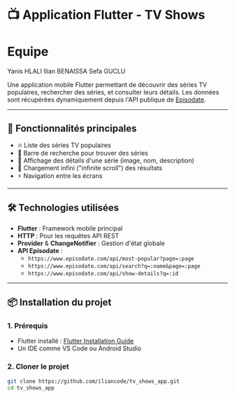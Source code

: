 # 📺 Application Flutter - TV Shows

# Equipe
Yanis HLALI
Ilian BENAISSA
Sefa GUCLU

Une application mobile Flutter permettant de découvrir des séries TV populaires, rechercher des séries, et consulter leurs détails. Les données sont récupérées dynamiquement depuis l'API publique de [Episodate](https://www.episodate.com/).

---

## 🚀 Fonctionnalités principales

- 🔥 Liste des séries TV populaires
- 🔎 Barre de recherche pour trouver des séries
- 📄 Affichage des détails d'une série (image, nom, description)
- 🔁 Chargement infini ("infinite scroll") des résultats
- ⚡ Navigation entre les écrans

---

## 🛠️ Technologies utilisées

- **Flutter** : Framework mobile principal
- **HTTP** : Pour les requêtes API REST
- **Provider** & **ChangeNotifier** : Gestion d'état globale
- **API Episodate** :
    - `https://www.episodate.com/api/most-popular?page=:page`
    - `https://www.episodate.com/api/search?q=:name&page=:page`
    - `https://www.episodate.com/api/show-details?q=:id`

---

## 📦 Installation du projet

### 1. Prérequis
- Flutter installé : [Flutter Installation Guide](https://docs.flutter.dev/get-started/install)
- Un IDE comme VS Code ou Android Studio

### 2. Cloner le projet
```bash
git clone https://github.com/iliancode/tv_shows_app.git
cd tv_shows_app
